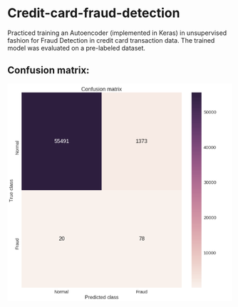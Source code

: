 # Credit-card-fraud-detection
Practiced training an Autoencoder (implemented in Keras) in unsupervised fashion for Fraud Detection in credit card transaction data. The trained model was evaluated on a pre-labeled dataset.

## Confusion matrix:
![Confusion matrix](https://github.com/Aryan7Mohan/Credit-card-fraud-detection/blob/e49b1f47fd925a280cfac76a68f370327a9e7245/confusion%20matrix.png?raw=true)
